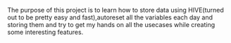 The purpose of this project is to learn how to store data using HIVE(turned out to be pretty easy and fast),autoreset all the variables each day and storing them and try to get my hands on all the usecases while creating some interesting features.